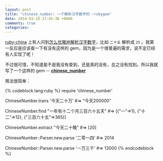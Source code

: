 ```yaml
---
layout: post
title: "chinese_number: 一个解析汉字数字的 ~rubygem"
date: 2014-03-18 17:45:38 +0800
comments: true
categories: 
---
```


[ruby-china](http://ruby-china.org) 上有人问到[怎么优雅地解析汉字数字](http://ruby-china.org/topics/17913)，比如 `二十五` 解析成 `25` 。我第一反应是应该查一下有没有这样的 gem，因为是一个很普遍的需求，说不定已经有人实现了呢！

不过很可惜，不知道是不是我没有查到，还是真的没有，总之没有找到。所以我就写了一个这样的 gem -- **[chinese_number](https://github.com/qhwa/chinese_number)**

用法很简单：

{% codeblock lang:ruby %}
require 'chinese_number'

ChineseNumber.trans '今天二十万'
#=> "今天200000"

ChineseNumber.find "一年有十二个月三百六十五天"
#=> [{"一"=>1}, {"十二"=>12}, {"三百六十五"=>365}]

ChineseNumber.extract "今天二十晚"
#=> [20]

ChineseNumber::Parser.new.parse '二零一四'
#=> 2014

ChineseNumber::Parser.new.parse '一万三千'
#=> 13000
{% endcodeblock %}
